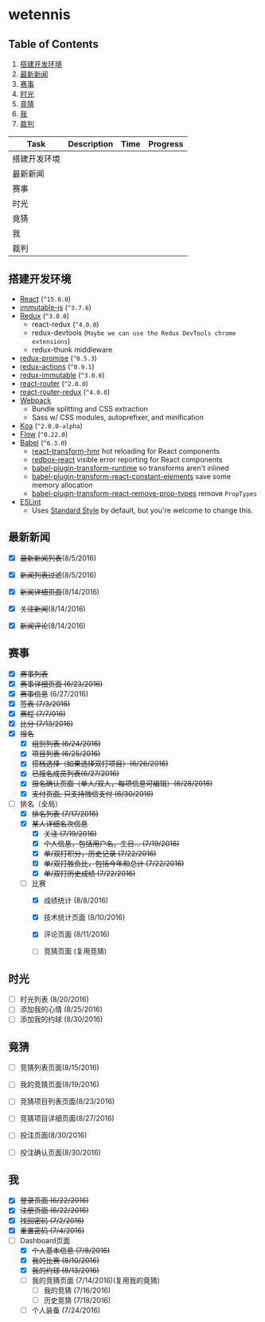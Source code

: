 wetennis
=============================

Table of Contents
-----------------
1. [搭建开发环境](#setup-dev-env)
1. [最新新闻](#latest-news)
1. [赛事](#event)
1. [时光](#time)
1. [竟猜](#guess)
1. [我](#me)
1. [裁判](#裁判)

|Task|Description|Time|Progress|
|---|---|---|---|
|搭建开发环境||||
|最新新闻||||
|赛事||||
|时光||||
|竟猜||||
|我|||||
|裁判|||||


<a name='setup-dev-env'>搭建开发环境</a>
--------------------------------------

* [React](https://github.com/facebook/react) (`^15.0.0`)
* [immutable-js](https://github.com/facebook/immutable-js) (`^3.7.6`)
* [Redux](https://github.com/rackt/redux) (`^3.0.0`)
  * react-redux (`^4.0.0`)
  * redux-devtools (`Maybe we can use the Redux DevTools chrome extensions`)
  * redux-thunk middleware
* [redux-promise](https://github.com/acdlite/redux-promise) (`^0.5.3`)
* [redux-actions](https://github.com/acdlite/redux-actions) (`^0.9.1`)
* [redux-immutable](https://github.com/gajus/redux-immutable) (`^3.0.6`)
* [react-router](https://github.com/rackt/react-router) (`^2.0.0`)
* [react-router-redux](https://github.com/rackt/react-router-redux) (`^4.0.0`)
* [Webpack](https://github.com/webpack/webpack)
  * Bundle splitting and CSS extraction
  * Sass w/ CSS modules, autoprefixer, and minification
* [Koa](https://github.com/koajs/koa) (`^2.0.0-alpha`)
* [Flow](http://flowtype.org/) (`^0.22.0`)
* [Babel](https://github.com/babel/babel) (`^6.3.0`)
  * [react-transform-hmr](https://github.com/gaearon/react-transform-hmr) hot reloading for React components
  * [redbox-react](https://github.com/KeywordBrain/redbox-react) visible error reporting for React components
  * [babel-plugin-transform-runtime](https://www.npmjs.com/package/babel-plugin-transform-runtime) so transforms aren't inlined
  * [babel-plugin-transform-react-constant-elements](https://babeljs.io/docs/plugins/transform-react-constant-elements/) save some memory allocation
  * [babel-plugin-transform-react-remove-prop-types](https://github.com/oliviertassinari/babel-plugin-transform-react-remove-prop-types) remove `PropTypes`
* [ESLint](http://eslint.org)
  * Uses [Standard Style](https://github.com/feross/standard) by default, but you're welcome to change this.


<a name='latest-news'>最新新闻</a>
---------------------------------

- [x] ~~最新新闻列表~~(8/5/2016)
- [x] ~~新闻列表过滤~~(8/5/2016)
- [x] ~~新闻详细页面~~(8/14/2016)
- [x] ~~关注新闻~~(8/14/2016)
- [x] ~~新闻评论~~(8/14/2016)


<a name='event'>赛事</a>
-----------------------

- [x] ~~赛事列表~~
- [x] ~~赛事详细页面 (6/23/2016)~~
- [x] ~~赛事信息~~ (6/27/2016)
- [x] ~~签表 (7/3/2016)~~
- [x] ~~赛程 (7/7/016)~~
- [x] ~~比分 (7/13/2016)~~
- [x] ~~报名~~
  - [x] ~~组别列表 (6/24/2016)~~
  - [x] ~~项目列表 (6/25/2016)~~
  - [x] ~~搭档选择（如果选择双打项目）(6/26/2016)~~
  - [x] ~~已报名成员列表(6/27/2016)~~
  - [x] ~~报名确认页面（单人/双人，每项信息可编辑）(6/28/2016)~~
  - [x] ~~支付页面, 只支持微信支付 (6/30/2016)~~
- [ ] 排名（全局）
  - [x] ~~排名列表 (7/17/2016)~~
  - [x] ~~某人详细名次信息~~
    - [x] ~~关注 (7/19/2016)~~
    - [x] ~~个人信息，包括用户名，生日... (7/19/2016)~~
    - [x] ~~单/双打积分，历史记录 (7/22/2016)~~
    - [x] ~~单/双打胜负比，包括今年和总计 (7/22/2016)~~
    - [x] ~~单/双打历史成绩 (7/22/2016)~~
  - [ ] 比赛
    - [x] 成绩统计 (8/8/2016)
    - [x] 技术统计页面 (8/10/2016)
    - [x] 评论页面 (8/11/2016)
    - [ ] 竞猜页面 (复用竞猜)


<a name='time'>时光</a>
----------------------

- [ ] 时光列表 (8/20/2016)
- [ ] 添加我的心情 (8/25/2016)
- [ ] 添加我的约球 (8/30/2016)

<a name='guess'>竟猜</a>
-----------------------

- [ ] 竞猜列表页面(8/15/2016)
- [ ] 我的竞猜页面(8/19/2016)
- [ ] 竞猜项目列表页面(8/23/2016)
- [ ] 竞猜项目详细页面(8/27/2016)
- [ ] 投注页面(8/30/2016)
- [ ] 投注确认页面(8/30/2016)


<a name='me'>我</a>
------------------

- [x] ~~登录页面 (6/22/2016)~~
- [x] ~~注册页面 (6/22/2016)~~
- [x] ~~找回密码 (7/2/2016)~~
- [x] ~~重置密码 (7/4/2016)~~
- [ ] Dashboard页面
  - [x] ~~个人基本信息 (7/8/2016)~~
  - [x] ~~我的比赛 (8/10/2016)~~
  - [x] ~~我的约球 (8/13/2016)~~
  - [ ] 我的竞猜页面 (7/14/2016)(复用我的竟猜)
    - [ ] 我的竞猜 (7/16/2016)
    - [ ] 历史竞猜 (7/18/2016)
  - [ ] 个人装备 (7/24/2016)

